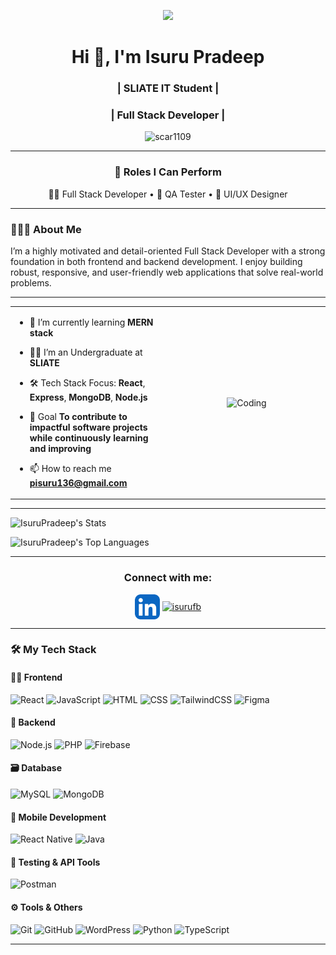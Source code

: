 <p align="center" ><img  src = "https://github.com/7oSkaaa/7oSkaaa/blob/main/Images/about_me.gif?raw=true" width = 100px></p>
<h1 align="center">Hi 👋, I'm Isuru Pradeep</h1>
<h3 align="center">| SLIATE IT Student | </h3>
<h3 align="center">| Full Stack Developer | </h3>

<p align="center"> <img src="https://komarev.com/ghpvc/?username=scar1109&label=Profile%20views&color=48a327&style=flat" alt="scar1109" /> </p>

---

<h3 align="center">🚀 Roles I Can Perform</h3>

<p align="center">
  👨‍💻 Full Stack Developer • 🧠 QA Tester   • 🎨 UI/UX Designer
</p>



---

### 👨🏻‍🎓 About Me

I’m a highly motivated and detail-oriented Full Stack Developer with a strong foundation in both frontend and backend development. I enjoy building robust, responsive, and user-friendly web applications that solve real-world problems.

---

<table align="center">
<tr border="none">
<td width="50%" align="left">
  
- 🌱 I’m currently learning **MERN stack**

- 🧑‍🎓 I’m an Undergraduate at **SLIATE**

-  🛠 Tech Stack Focus: **React**, **Express**, **MongoDB**, **Node.js**

-  🎯 Goal **To contribute to impactful software projects while continuously learning and improving**

- 📫 How to reach me **pisuru136@gmail.com**


  


</td>
<td width="50%" align="center">

  <img align="center" alt="Coding" width="450" src="https://repository-images.githubusercontent.com/588181932/e36ec678-7984-4cdd-8e4c-a3932772ff8e">

  </td>
</tr>
</table>

---

![IsuruPradeep's Stats](https://github-readme-stats.vercel.app/api?username=IsuruPradeep&theme=vue-dark&show_icons=true&hide_border=true&count_private=true) 


![IsuruPradeep's Top Languages](https://github-readme-stats.vercel.app/api/top-langs/?username=IsuruPradeep&theme=vue-dark&show_icons=true&hide_border=true&layout=compact)

  
  
  

</tr>
</table>



---

<h3 align="center">Connect with me:</h3>
<p align="center"  >
<a href="https://www.linkedin.com/in/isuru-pradeep-71b933348" target="blank"><img align="center" src="https://github.com/tandpfun/skill-icons/blob/main/icons/LinkedIn.svg" alt="isuruLinkedIn" height="40" width="40" /></a>
<a href="https://www.facebook.com/profile.php?id=100088934404086" target="blank"><img align="center" src="https://raw.githubusercontent.com/rahuldkjain/github-profile-readme-generator/master/src/images/icons/Social/facebook.svg" alt="isurufb" height="40" width="40" /></a>
</p>

---

### 🛠️ My Tech Stack

#### 👨‍🎨 Frontend
![React](https://skillicons.dev/icons?i=react) 
![JavaScript](https://skillicons.dev/icons?i=javascript) 
![HTML](https://skillicons.dev/icons?i=html) 
![CSS](https://skillicons.dev/icons?i=css) 
![TailwindCSS](https://skillicons.dev/icons?i=tailwind) 
![Figma](https://skillicons.dev/icons?i=figma)

#### 🧩 Backend
![Node.js](https://skillicons.dev/icons?i=nodejs) 
![PHP](https://skillicons.dev/icons?i=php)
![Firebase](https://skillicons.dev/icons?i=firebase)

#### 🗃️ Database
![MySQL](https://skillicons.dev/icons?i=mysql) 
![MongoDB](https://skillicons.dev/icons?i=mongodb) 

#### 📱 Mobile Development
![React Native](https://skillicons.dev/icons?i=react) 
![Java](https://skillicons.dev/icons?i=java)

#### 🧪 Testing & API Tools
<img src="https://cdn.worldvectorlogo.com/logos/postman.svg" width="40" title="Postman"/>

#### ⚙️ Tools & Others
![Git](https://skillicons.dev/icons?i=git) 
![GitHub](https://skillicons.dev/icons?i=github) 
![WordPress](https://skillicons.dev/icons?i=wordpress) 
![Python](https://skillicons.dev/icons?i=python) 
![TypeScript](https://skillicons.dev/icons?i=typescript)

---

